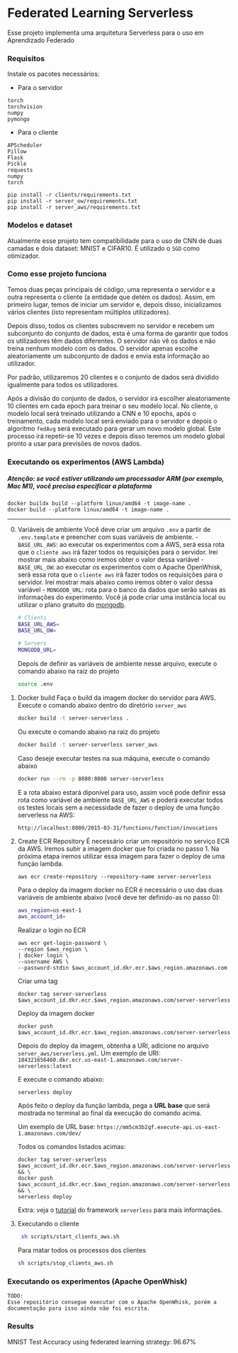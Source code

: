 # Federated Learning Serverless
Esse projeto implementa uma arquitetura Serverless para o uso em Aprendizado Federado

### Requisitos
Instale os pacotes necessários:

- Para o servidor
```
torch
torchvision
numpy
pymongo
```

- Para o cliente
```
APScheduler
Pillow
Flask
Pickle
requests
numpy
torch
```

```
pip install -r clients/requirements.txt
pip install -r server_ow/requirements.txt
pip install -r server_aws/requirements.txt
```

### Modelos e dataset
Atualmente esse projeto tem compatibilidade para o uso de CNN de duas camadas e dois dataset: MNIST e CIFAR10. É utilizado
o `SGD` como otimizador.

### Como esse projeto funciona
Temos duas peças principais de código, uma representa o servidor e a outra representa o cliente (a entidade que detém 
os dados). Assim, em primeiro lugar, temos de iniciar um servidor e, depois disso, inicializamos vários clientes (isto 
representam múltiplos utilizadores).

Depois disso, todos os clientes subscrevem no servidor e recebem um subconjunto do conjunto de dados, 
esta é uma forma de garantir que todos os utilizadores têm dados diferentes. 
O servidor não vê os dados e não treina nenhum modelo com os dados. O servidor 
apenas escolhe aleatoriamente um subconjunto de dados e envia esta informação ao utilizador.

Por padrão, utilizaremos 20 clientes e o conjunto de dados será dividido igualmente para todos os utilizadores.

Após a divisão do conjunto de dados, o servidor irá escolher aleatoriamente 10 clientes em cada epoch para treinar o seu modelo local.
No cliente, o modelo local será treinado utilizando a CNN e 10 epochs, após o treinamento, cada modelo local será
enviado para o servidor e depois o algoritmo `fedAvg` será executado para gerar um novo modelo global. 
Este processo irá repetir-se 10 vezes e depois disso teremos um modelo global pronto a usar para previsões de novos dados.

### Executando os experimentos (AWS Lambda)
##### Atenção: se você estiver utilizando um processador ARM (por exemplo, Mac M1), você precisa especificar a plataforma
```
docker buildx build --platform linux/amd64 -t image-name .
docker build --platform linux/amd64 -t image-name .
```
---
0. Variáveis de ambiente
    Você deve criar um arquivo `.env` a partir de `.env.template` e preencher com suas variáveis de ambiente.
        - `BASE_URL_AWS`: ao executar os experimentos com a AWS, será essa rota que o `cliente aws` irá fazer todos os requisições para o servidor. Irei mostrar mais abaixo como iremos obter o valor dessa variável
        - `BASE_URL_OW`: ao executar os experimentos com o Apache OpenWhisk, será essa rota que o `cliente aws` irá fazer todos os requisições para o servidor. Irei mostrar mais abaixo como iremos obter o valor dessa variável
        - `MONGODB_URL`: rota para o banco da dados que serão salvas as informações do experimento. Você já pode criar uma instância local ou utilizar o plano gratuito do [mongodb](https://www.mongodb.com/).
    
    ```bash
    # Clients
    BASE_URL_AWS=
    BASE_URL_OW=

    # Servers
    MONGODB_URL=
    ```

    Depois de definir as variáveis de ambiente nesse arquivo, execute o comando abaixo na raiz do projeto
    ```bash
    source .env
    ```

   
1. Docker build
    Faça o build da imagem docker do servidor para AWS. Execute o comando abaixo dentro do diretório `server_aws`

    ```bash
    docker build -t server-serverless .
    ```
    
    Ou execute o comando abaixo na raiz do projeto
    ```bash
    docker build -t server-serverless server_aws
    ```

    Caso deseje executar testes na sua máquina, execute o comando abaixo 
    ```bash
    docker run --rm -p 8080:8080 server-serverless
    ```

    E a rota abaixo estará diponível para uso, assim você pode definir essa rota como variável de ambiente `BASE_URL_AWS` e poderá executar todos os testes locais sem a necessidade de fazer o deploy de uma função serverless na AWS:
    ```
    http://localhost:8080/2015-03-31/functions/function/invocations
    ```


2. Create ECR Repository
   É necessário criar um repositório no serviço ECR da AWS. Iremos subir a imagem docker que foi criada no passo 1. Na próxima etapa iremos utilizar essa imagem para fazer o deploy de uma função lambda.
    ```
    aws ecr create-repository --repository-name server-serverless
    ```

    Para o deploy da imagem docker no ECR é necessário o uso das duas variáveis de ambiente abaixo (você deve ter definido-as no passo 0):
    ```bash
    aws_region=us-east-1
    aws_account_id=
    ```

    Realizar o login no ECR
    ```
    aws ecr get-login-password \
    --region $aws_region \
    | docker login \
    --username AWS \
    --password-stdin $aws_account_id.dkr.ecr.$aws_region.amazonaws.com
    ```

    Criar uma tag
    ```
    docker tag server-serverless $aws_account_id.dkr.ecr.$aws_region.amazonaws.com/server-serverless
    ```
    
    Deploy da imagem docker
    ```
    docker push $aws_account_id.dkr.ecr.$aws_region.amazonaws.com/server-serverless
    ```

    Depois do deploy da imagem, obtenha a URI, adicione no arquivo `server_aws/serverless.yml`. 
    Um exemplo de URI: `184321656460.dkr.ecr.us-east-1.amazonaws.com/server-serverless:latest`
    
    E execute o comando abaixo:
    ```
    serverless deploy
    ```
    Após feito o deploy da função lambda, pega a **URL base** que será mostrada no terminal ao final da execução do comando acima.

    Um exemplo de URL base: `https://mm5cm3b2qf.execute-api.us-east-1.amazonaws.com/dev/`

    Todos os comandos listados acimas:
    ```
    docker tag server-serverless $aws_account_id.dkr.ecr.$aws_region.amazonaws.com/server-serverless && \
    docker push $aws_account_id.dkr.ecr.$aws_region.amazonaws.com/server-serverless && \
    serverless deploy
    ```

    Extra: veja o [tutorial](https://www.serverless.com/blog/deploying-pytorch-model-as-a-serverless-service) do framework `serverless` para mais informações.
3. Executando o cliente
   ```bash
    sh scripts/start_clients_aws.sh
    ```

    Para matar todos os processos dos clientes
    ```bash
    sh scripts/stop_clients_aws.sh
    ```

### Executando os experimentos (Apache OpenWhisk)
```
TODO:
Esse repositório consegue executar com o Apache OpenWhisk, porém a documentação para isso ainda não foi escrita.
```

### Results
MNIST Test Accuracy using federated learning strategy: 96.67%
